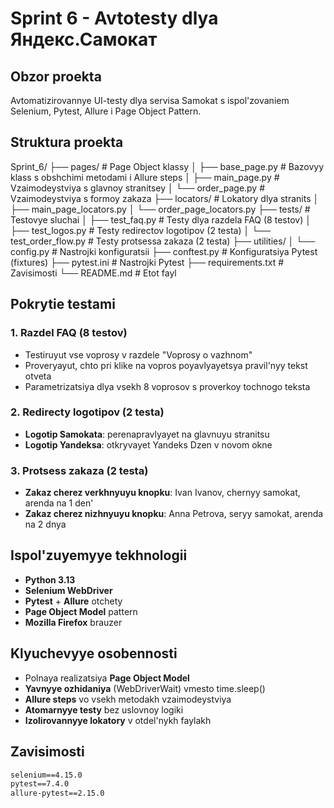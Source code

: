 # Sprint 6 - Avtotesty dlya Яндекс.Самокат

## Obzor proekta
Avtomatizirovannye UI-testy dlya servisa Samokat s ispol'zovaniem Selenium, Pytest, Allure i Page Object Pattern.

## Struktura proekta
Sprint_6/
├── pages/ # Page Object klassy
│ ├── base_page.py # Bazovyy klass s obshchimi metodami i Allure steps
│ ├── main_page.py # Vzaimodeystviya s glavnoy stranitsey
│ └── order_page.py # Vzaimodeystviya s formoy zakaza
├── locators/ # Lokatory dlya stranits
│ ├── main_page_locators.py
│ └── order_page_locators.py
├── tests/ # Testovye sluchai
│ ├── test_faq.py # Testy dlya razdelа FAQ (8 testov)
│ ├── test_logos.py # Testy redirectov logotipov (2 testa)
│ └── test_order_flow.py # Testy protsessa zakaza (2 testa)
├── utilities/
│ └── config.py # Nastrojki konfiguratsii
├── conftest.py # Konfiguratsiya Pytest (fixtures)
├── pytest.ini # Nastrojki Pytest
├── requirements.txt # Zavisimosti
└── README.md # Etot fayl

## Pokrytie testami

### 1. Razdel FAQ (8 testov)
- Testiruyut vse voprosy v razdele "Voprosy o vazhnom"
- Proveryayut, chto pri klikе na vopros poyavlyayetsya pravil'nyy tekst otveta
- Parametrizatsiya dlya vsekh 8 voprosov s proverkoy tochnogo teksta

### 2. Redirecty logotipov (2 testa)
- **Logotip Samokata**: perenapravlyayet na glavnuyu stranitsu
- **Logotip Yandeksa**: otkryvayet Yandeks Dzen v novom okne

### 3. Protsess zakaza (2 testa)
- **Zakaz cherez verkhnyuyu knopku**: Ivan Ivanov, chernyy samokat, arenda na 1 den'
- **Zakaz cherez nizhnyuyu knopku**: Anna Petrova, seryy samokat, arenda na 2 dnya

## Ispol'zuyemyye tekhnologii
- **Python 3.13**
- **Selenium WebDriver**
- **Pytest** + **Allure** otchety
- **Page Object Model** pattern
- **Mozilla Firefox** brauzer

## Klyuchevyye osobennosti
- Polnaya realizatsiya **Page Object Model**
- **Yavnyye ozhidaniya** (WebDriverWait) vmesto time.sleep()
- **Allure steps** vo vsekh metodakh vzaimodeystviya
- **Atomarnyye testy** bez uslovnoy logiki
- **Izolirovannyye lokatory** v otdel'nykh faylakh

## Zavisimosti
```txt
selenium==4.15.0
pytest==7.4.0
allure-pytest==2.15.0